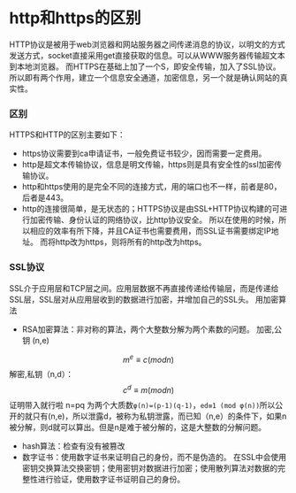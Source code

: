 # http和https的区别

HTTP协议是被用于web浏览器和网站服务器之间传递消息的协议，以明文的方式发送方式，socket直接采用get直接获取的信息。可以从WWW服务器传输超文本到本地浏览器。
而HTTPS在基础上加了一个S，即安全传输，加入了SSL协议。所以即有两个作用，建立一个信息安全通道，加密信息，另一个就是确认网站的真实性。

### 区别

HTTPS和HTTP的区别主要如下：　　

- https协议需要到ca申请证书，一般免费证书较少，因而需要一定费用。　　
- http是超文本传输协议，信息是明文传输，https则是具有安全性的ssl加密传输协议。　　
- http和https使用的是完全不同的连接方式，用的端口也不一样，前者是80，后者是443。　　
- http的连接很简单，是无状态的；HTTPS协议是由SSL+HTTP协议构建的可进行加密传输、身份认证的网络协议，比http协议安全。
  所以在使用的时候，所以相应的效率有所下降，并且CA证书也需要费用，而SSL证书需要绑定IP地址。
  而将http改为https，则将所有的http改为https。

### SSL协议

SSL介于应用层和TCP层之间。应用层数据不再直接传递给传输层，而是传递给SSL层，SSL层对从应用层收到的数据进行加密，并增加自己的SSL头。
用加密算法

- RSA加密算法：非对称的算法，两个大整数分解为两个素数的问题。
  加密,公钥 (n,e)

$$
m^e ≡ c (mod n)
$$
解密,私钥（n,d）：
$$
c^d ≡ m (mod n)
$$
证明带入就行啦
n=pq 为两个大质数`φ(n)=(p-1)(q-1)`，`ed≡1 (mod φ(n))`所以公开的就只有(n,e)，所以泄露d，被称为私钥泄露，而已知（n,e）的条件下，如果n被分解，则d就可以算出。但是n是难于被分解的，这是大整数的分解问题。

- hash算法：检查有没有被篡改
- 数字证书：使用数字证书来证明自己的身份，而不是伪造的。
  在SSL中会使用密钥交换算法交换密钥；使用密钥对数据进行加密；使用散列算法对数据的完整性进行验证，使用数字证书证明自己的身份。
